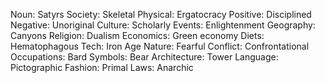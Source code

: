 Noun: Satyrs
Society: Skeletal
Physical: Ergatocracy
Positive: Disciplined
Negative: Unoriginal
Culture: Scholarly
Events: Enlightenment
Geography: Canyons
Religion: Dualism
Economics: Green economy
Diets: Hematophagous
Tech: Iron Age
Nature: Fearful
Conflict: Confrontational
Occupations: Bard
Symbols: Bear
Architecture: Tower
Language: Pictographic
Fashion: Primal
Laws: Anarchic